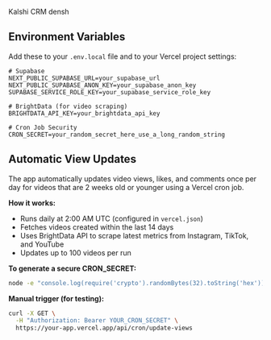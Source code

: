 Kalshi CRM
densh

## Environment Variables

Add these to your `.env.local` file and to your Vercel project settings:

```env
# Supabase
NEXT_PUBLIC_SUPABASE_URL=your_supabase_url
NEXT_PUBLIC_SUPABASE_ANON_KEY=your_supabase_anon_key
SUPABASE_SERVICE_ROLE_KEY=your_supabase_service_role_key

# BrightData (for video scraping)
BRIGHTDATA_API_KEY=your_brightdata_api_key

# Cron Job Security
CRON_SECRET=your_random_secret_here_use_a_long_random_string
```

## Automatic View Updates

The app automatically updates video views, likes, and comments once per day for videos that are 2 weeks old or younger using a Vercel cron job.

**How it works:**
- Runs daily at 2:00 AM UTC (configured in `vercel.json`)
- Fetches videos created within the last 14 days
- Uses BrightData API to scrape latest metrics from Instagram, TikTok, and YouTube
- Updates up to 100 videos per run

**To generate a secure CRON_SECRET:**
```bash
node -e "console.log(require('crypto').randomBytes(32).toString('hex'))"
```

**Manual trigger (for testing):**
```bash
curl -X GET \
  -H "Authorization: Bearer YOUR_CRON_SECRET" \
  https://your-app.vercel.app/api/cron/update-views
```
